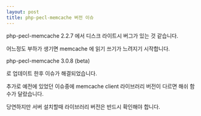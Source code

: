 ```yaml
---
layout: post
title: php-pecl-memcache 버전 이슈
---
```


php-pecl-memcache 2.2.7 에서 디스크 라이트시 버그가 있는 것 같습니다.

어느정도 부하가 생기면 memcache 에 읽기 쓰기가 느려지기 시작합니다.

php-pecl-memcache 3.0.8 (beta)

로 업데이트 한후 이슈가 해결되었습니다.

추가로 예전에 있었던 이슈중에 memcache client 라이브러리 버전이 다르면 해쉬 함수가 달랐습니다.

당연하지만 서버 설치할때 라이브러리 버전은 반드시 확인해야 합니다.
